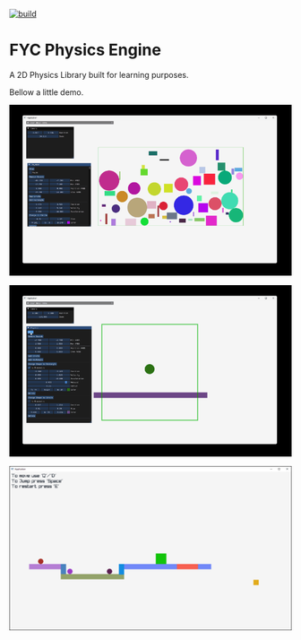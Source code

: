 [![build](https://github.com/Sayama3/FYCPhysicsEngine/actions/workflows/cmake.yml/badge.svg)](https://github.com/Sayama3/FYCPhysicsEngine/actions/workflows/cmake.yml)

# FYC Physics Engine

A 2D Physics Library built for learning purposes.

Bellow a little demo.

![Demo All Collisions](ReadMe/03_02_04_04_DemoAllCollisions.gif)

![Demo Non Kinematic Physical Objects](ReadMe/03_02_04_06_DemoNonKinematic.gif)

![Demo Example Project](ReadMe/Demo_ProjetFinale.gif)

